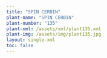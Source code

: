 ```yaml
---
title: "SPIN CERBIN"
plant-name: "SPIN CERBIN"
plant-number: "135"
plant-xml: /assets/xml/plant135.xml
plant-img: /assets/img/plant135.jpg
layout: single-xml
toc: false
---
```

